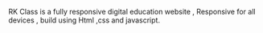 RK Class is a fully responsive digital education website , Responsive for all devices , build using Html ,css and javascript.


